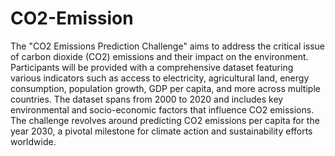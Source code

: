 # CO2-Emission
The "CO2 Emissions Prediction Challenge" aims to address the critical issue of carbon dioxide (CO2) emissions and their impact on the environment. Participants will be provided with a comprehensive dataset featuring various indicators such as access to electricity, agricultural land, energy consumption, population growth, GDP per capita, and more across multiple countries. The dataset spans from 2000 to 2020 and includes key environmental and socio-economic factors that influence CO2 emissions. The challenge revolves around predicting CO2 emissions per capita for the year 2030, a pivotal milestone for climate action and sustainability efforts worldwide.

